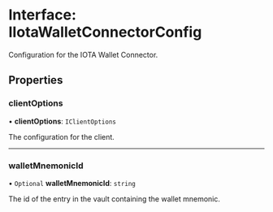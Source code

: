 # Interface: IIotaWalletConnectorConfig

Configuration for the IOTA Wallet Connector.

## Properties

### clientOptions

• **clientOptions**: `IClientOptions`

The configuration for the client.

---

### walletMnemonicId

• `Optional` **walletMnemonicId**: `string`

The id of the entry in the vault containing the wallet mnemonic.

